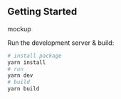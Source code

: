 ## Getting Started
mockup

Run the development server & build:

```bash
# install package
yarn install
# run
yarn dev
# build
yarn build
```

